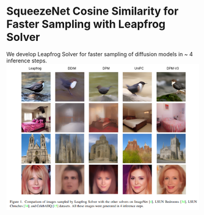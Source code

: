 # SqueezeNet Cosine Similarity for Faster Sampling with Leapfrog Solver
We develop Leapfrog Solver for faster sampling of diffusion models in ~ 4 inference steps.
![Sampled Images](sampled_images.png)
